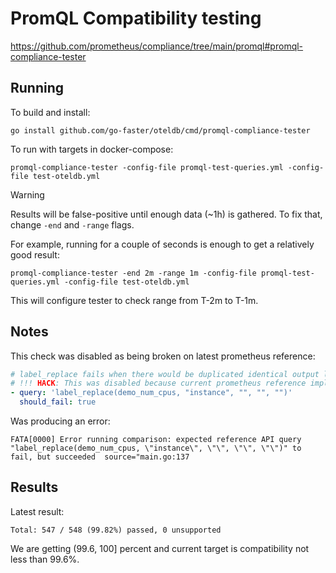 # PromQL Compatibility testing

https://github.com/prometheus/compliance/tree/main/promql#promql-compliance-tester

## Running

To build and install:
```
go install github.com/go-faster/oteldb/cmd/promql-compliance-tester
```

To run with targets in docker-compose:
```console
promql-compliance-tester -config-file promql-test-queries.yml -config-file test-oteldb.yml
```

> [!WARNING]  
> Results will be false-positive until enough data (~1h) is gathered.
> To fix that, change `-end` and `-range` flags.

For example, running for a couple of seconds is enough to get a relatively good result:
```console
promql-compliance-tester -end 2m -range 1m -config-file promql-test-queries.yml -config-file test-oteldb.yml
```

This will configure tester to check range from T-2m to T-1m.

## Notes

This check was disabled as being broken on latest prometheus reference:
```yaml
# label_replace fails when there would be duplicated identical output label sets.
# !!! HACK: This was disabled because current prometheus reference implementation does not fail !!!
- query: 'label_replace(demo_num_cpus, "instance", "", "", "")'
  should_fail: true
```
Was producing an error:
```
FATA[0000] Error running comparison: expected reference API query "label_replace(demo_num_cpus, \"instance\", \"\", \"\", \"\")" to fail, but succeeded  source="main.go:137
```

## Results

Latest result:
```
Total: 547 / 548 (99.82%) passed, 0 unsupported
```

We are getting (99.6, 100] percent and current target is compatibility not less than 99.6%.